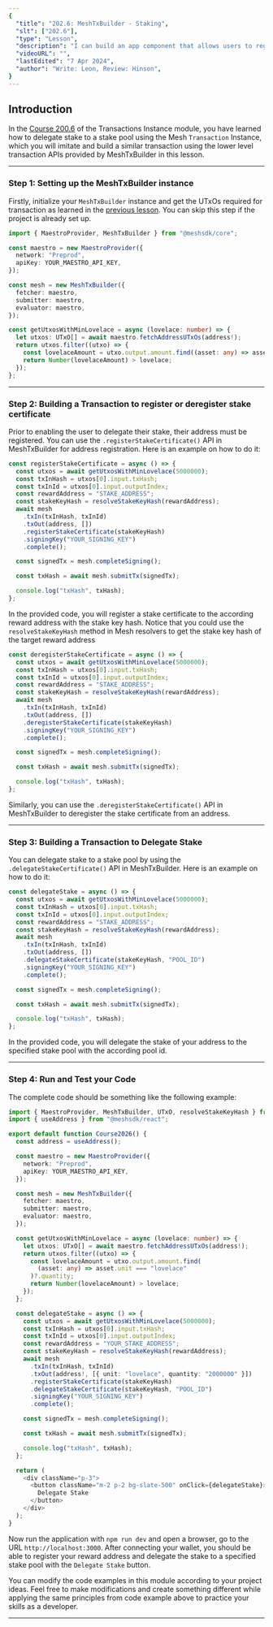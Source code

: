 ```yaml
---
{
  "title": "202.6: MeshTxBuilder - Staking",
  "slt": ["202.6"],
  "type": "Lesson",
  "description": "I can build an app component that allows users to register stake certificate and stake to a specified stake pool.",
  "videoURL": "",
  "lastEdited": "7 Apr 2024",
  "author": "Write: Leon, Review: Hinson",
}
---
```


## Introduction

In the [Course 200.6](/course/module/200/2006) of the Transactions Instance module, you have learned how to delegate stake to a stake pool using the Mesh `Transaction` Instance, which you will imitate and build a similar transaction using the lower level transaction APIs provided by MeshTxBuilder in this lesson. 

---

### Step 1: Setting up the MeshTxBuilder instance

Firstly, initialize your `MeshTxBuilder` instance and get the UTxOs required for transaction as learned in the [previous lesson](/course/module/202/2021). You can skip this step if the project is already set up.

```typescript
import { MaestroProvider, MeshTxBuilder } from "@meshsdk/core";

const maestro = new MaestroProvider({
  network: "Preprod",
  apiKey: YOUR_MAESTRO_API_KEY,
});

const mesh = new MeshTxBuilder({
  fetcher: maestro,
  submitter: maestro,
  evaluator: maestro,
});

const getUtxosWithMinLovelace = async (lovelace: number) => {
  let utxos: UTxO[] = await maestro.fetchAddressUTxOs(address!);
  return utxos.filter((utxo) => {
    const lovelaceAmount = utxo.output.amount.find((asset: any) => asset.unit === "lovelace")?.quantity;
    return Number(lovelaceAmount) > lovelace;
  });
};
```

---

### Step 2: Building a Transaction to register or deregister stake certificate

Prior to enabling the user to delegate their stake, their address must be registered. You can use the `.registerStakeCertificate()` API in MeshTxBuilder for address registration. Here is an example on how to do it:

```typescript
const registerStakeCertificate = async () => {
  const utxos = await getUtxosWithMinLovelace(5000000);
  const txInHash = utxos[0].input.txHash;
  const txInId = utxos[0].input.outputIndex;
  const rewardAddress = "STAKE_ADDRESS";
  const stakeKeyHash = resolveStakeKeyHash(rewardAddress);
  await mesh
    .txIn(txInHash, txInId)
    .txOut(address, [])
    .registerStakeCertificate(stakeKeyHash)
    .signingKey("YOUR_SIGNING_KEY")
    .complete();

  const signedTx = mesh.completeSigning();

  const txHash = await mesh.submitTx(signedTx);

  console.log("txHash", txHash);
};
```

In the provided code, you will register a stake certificate to the according reward address with the stake key hash. Notice that you could use the `resolveStakeKeyHash` method in Mesh resolvers to get the stake key hash of the target reward address

```typescript
const deregisterStakeCertificate = async () => {
  const utxos = await getUtxosWithMinLovelace(5000000);
  const txInHash = utxos[0].input.txHash;
  const txInId = utxos[0].input.outputIndex;
  const rewardAddress = "STAKE_ADDRESS";
  const stakeKeyHash = resolveStakeKeyHash(rewardAddress);
  await mesh
    .txIn(txInHash, txInId)
    .txOut(address, [])
    .deregisterStakeCertificate(stakeKeyHash)
    .signingKey("YOUR_SIGNING_KEY")
    .complete();

  const signedTx = mesh.completeSigning();

  const txHash = await mesh.submitTx(signedTx);

  console.log("txHash", txHash);
};
```

Similarly, you can use the `.deregisterStakeCertificate()` API in MeshTxBuilder to deregister the stake certificate from an address.

---

### Step 3: Building a Transaction to Delegate Stake

You can delegate stake to a stake pool by using the `.delegateStakeCertificate()` API in MeshTxBuilder. Here is an example on how to do it:

```typescript
const delegateStake = async () => {
  const utxos = await getUtxosWithMinLovelace(5000000);
  const txInHash = utxos[0].input.txHash;
  const txInId = utxos[0].input.outputIndex;
  const rewardAddress = "STAKE_ADDRESS";
  const stakeKeyHash = resolveStakeKeyHash(rewardAddress);
  await mesh
    .txIn(txInHash, txInId)
    .txOut(address, [])
    .delegateStakeCertificate(stakeKeyHash, "POOL_ID")
    .signingKey("YOUR_SIGNING_KEY")
    .complete();

  const signedTx = mesh.completeSigning();

  const txHash = await mesh.submitTx(signedTx);

  console.log("txHash", txHash);
};
```

In the provided code, you will delegate the stake of your address to the specified stake pool with the according pool id.

--- 

### Step 4: Run and Test your Code

The complete code should be something like the following example:

```typescript
import { MaestroProvider, MeshTxBuilder, UTxO, resolveStakeKeyHash } from "@meshsdk/core";
import { useAddress } from "@meshsdk/react";

export default function Course2026() {
  const address = useAddress();

  const maestro = new MaestroProvider({
    network: "Preprod",
    apiKey: YOUR_MAESTRO_API_KEY,
  });

  const mesh = new MeshTxBuilder({
    fetcher: maestro,
    submitter: maestro,
    evaluator: maestro,
  });

  const getUtxosWithMinLovelace = async (lovelace: number) => {
    let utxos: UTxO[] = await maestro.fetchAddressUTxOs(address!);
    return utxos.filter((utxo) => {
      const lovelaceAmount = utxo.output.amount.find(
        (asset: any) => asset.unit === "lovelace"
      )?.quantity;
      return Number(lovelaceAmount) > lovelace;
    });
  };

  const delegateStake = async () => {
    const utxos = await getUtxosWithMinLovelace(5000000);
    const txInHash = utxos[0].input.txHash;
    const txInId = utxos[0].input.outputIndex;
    const rewardAddress = "YOUR_STAKE_ADDRESS";
    const stakeKeyHash = resolveStakeKeyHash(rewardAddress);
    await mesh
      .txIn(txInHash, txInId)
      .txOut(address!, [{ unit: "lovelace", quantity: "2000000" }])
      .registerStakeCertificate(stakeKeyHash)
      .delegateStakeCertificate(stakeKeyHash, "POOL_ID")
      .signingKey("YOUR_SIGNING_KEY")
      .complete();

    const signedTx = mesh.completeSigning();

    const txHash = await mesh.submitTx(signedTx);

    console.log("txHash", txHash);
  };

  return (
    <div className="p-3">
      <button className="m-2 p-2 bg-slate-500" onClick={delegateStake}>
        Delegate Stake
      </button>
    </div>
  );
}
```

Now run the application with `npm run dev` and open a browser, go to the URL `http://localhost:3000`. After connecting your wallet, you should be able to register your reward address and delegate the stake to a specified stake pool with the `Delegate Stake` button.

You can modify the code examples in this module according to your project ideas. Feel free to make modifications and create something different while applying the same principles from code example above to practice your skills as a developer.

---